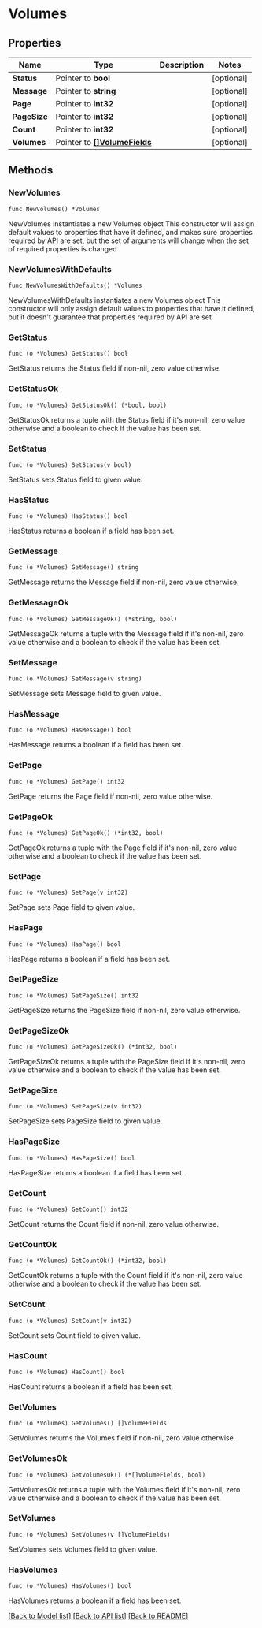 # Volumes

## Properties

Name | Type | Description | Notes
------------ | ------------- | ------------- | -------------
**Status** | Pointer to **bool** |  | [optional] 
**Message** | Pointer to **string** |  | [optional] 
**Page** | Pointer to **int32** |  | [optional] 
**PageSize** | Pointer to **int32** |  | [optional] 
**Count** | Pointer to **int32** |  | [optional] 
**Volumes** | Pointer to [**[]VolumeFields**](VolumeFields.md) |  | [optional] 

## Methods

### NewVolumes

`func NewVolumes() *Volumes`

NewVolumes instantiates a new Volumes object
This constructor will assign default values to properties that have it defined,
and makes sure properties required by API are set, but the set of arguments
will change when the set of required properties is changed

### NewVolumesWithDefaults

`func NewVolumesWithDefaults() *Volumes`

NewVolumesWithDefaults instantiates a new Volumes object
This constructor will only assign default values to properties that have it defined,
but it doesn't guarantee that properties required by API are set

### GetStatus

`func (o *Volumes) GetStatus() bool`

GetStatus returns the Status field if non-nil, zero value otherwise.

### GetStatusOk

`func (o *Volumes) GetStatusOk() (*bool, bool)`

GetStatusOk returns a tuple with the Status field if it's non-nil, zero value otherwise
and a boolean to check if the value has been set.

### SetStatus

`func (o *Volumes) SetStatus(v bool)`

SetStatus sets Status field to given value.

### HasStatus

`func (o *Volumes) HasStatus() bool`

HasStatus returns a boolean if a field has been set.

### GetMessage

`func (o *Volumes) GetMessage() string`

GetMessage returns the Message field if non-nil, zero value otherwise.

### GetMessageOk

`func (o *Volumes) GetMessageOk() (*string, bool)`

GetMessageOk returns a tuple with the Message field if it's non-nil, zero value otherwise
and a boolean to check if the value has been set.

### SetMessage

`func (o *Volumes) SetMessage(v string)`

SetMessage sets Message field to given value.

### HasMessage

`func (o *Volumes) HasMessage() bool`

HasMessage returns a boolean if a field has been set.

### GetPage

`func (o *Volumes) GetPage() int32`

GetPage returns the Page field if non-nil, zero value otherwise.

### GetPageOk

`func (o *Volumes) GetPageOk() (*int32, bool)`

GetPageOk returns a tuple with the Page field if it's non-nil, zero value otherwise
and a boolean to check if the value has been set.

### SetPage

`func (o *Volumes) SetPage(v int32)`

SetPage sets Page field to given value.

### HasPage

`func (o *Volumes) HasPage() bool`

HasPage returns a boolean if a field has been set.

### GetPageSize

`func (o *Volumes) GetPageSize() int32`

GetPageSize returns the PageSize field if non-nil, zero value otherwise.

### GetPageSizeOk

`func (o *Volumes) GetPageSizeOk() (*int32, bool)`

GetPageSizeOk returns a tuple with the PageSize field if it's non-nil, zero value otherwise
and a boolean to check if the value has been set.

### SetPageSize

`func (o *Volumes) SetPageSize(v int32)`

SetPageSize sets PageSize field to given value.

### HasPageSize

`func (o *Volumes) HasPageSize() bool`

HasPageSize returns a boolean if a field has been set.

### GetCount

`func (o *Volumes) GetCount() int32`

GetCount returns the Count field if non-nil, zero value otherwise.

### GetCountOk

`func (o *Volumes) GetCountOk() (*int32, bool)`

GetCountOk returns a tuple with the Count field if it's non-nil, zero value otherwise
and a boolean to check if the value has been set.

### SetCount

`func (o *Volumes) SetCount(v int32)`

SetCount sets Count field to given value.

### HasCount

`func (o *Volumes) HasCount() bool`

HasCount returns a boolean if a field has been set.

### GetVolumes

`func (o *Volumes) GetVolumes() []VolumeFields`

GetVolumes returns the Volumes field if non-nil, zero value otherwise.

### GetVolumesOk

`func (o *Volumes) GetVolumesOk() (*[]VolumeFields, bool)`

GetVolumesOk returns a tuple with the Volumes field if it's non-nil, zero value otherwise
and a boolean to check if the value has been set.

### SetVolumes

`func (o *Volumes) SetVolumes(v []VolumeFields)`

SetVolumes sets Volumes field to given value.

### HasVolumes

`func (o *Volumes) HasVolumes() bool`

HasVolumes returns a boolean if a field has been set.


[[Back to Model list]](../README.md#documentation-for-models) [[Back to API list]](../README.md#documentation-for-api-endpoints) [[Back to README]](../README.md)


